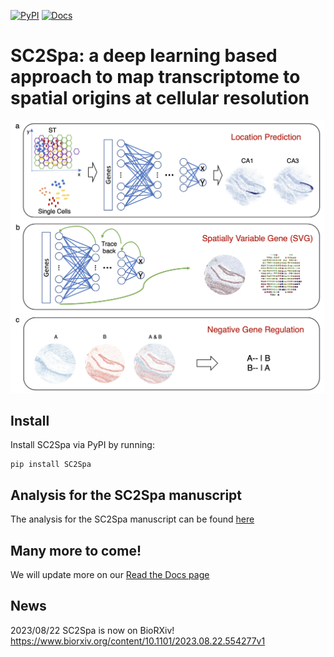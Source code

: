 [![PyPI](https://img.shields.io/pypi/v/SC2Spa?logo=PyPI)](https://pypi.org/project/SC2Spa)
[![Docs](https://img.shields.io/readthedocs/sc2spa)](https://sc2spa.readthedocs.io)

SC2Spa: a deep learning based approach to map transcriptome to spatial origins at cellular resolution
====================================================================================

<p align="center">
  <img src="./SC2Spa.png" alt="SC2Spa Overview" width="600"/>
</p>

## Install
Install SC2Spa via PyPI by running:
```
pip install SC2Spa
```

## Analysis for the SC2Spa manuscript
The analysis for the SC2Spa manuscript can be found [here](https://github.com/linbuliao/SC2Spa_Notebooks)


## Many more to come!
We will update more on our [Read the Docs page](https://sc2spa.readthedocs.io/en/latest/)

## News

2023/08/22
SC2Spa is now on BioRXiv!
https://www.biorxiv.org/content/10.1101/2023.08.22.554277v1
